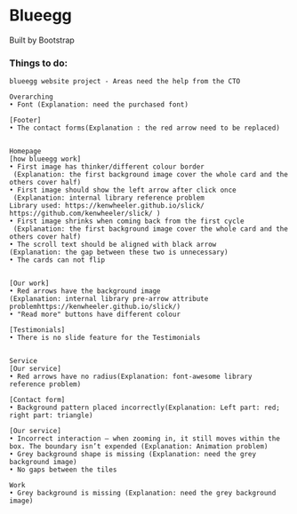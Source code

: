 # Blueegg
Built by Bootstrap

### Things to do:
	blueegg website project - Areas need the help from the CTO

	Overarching
	• Font (Explanation: need the purchased font)

	[Footer]
	• The contact forms(Explanation : the red arrow need to be replaced) 


	Homepage
	[how blueegg work]
	• First image has thinker/different colour border
	 (Explanation: the first background image cover the whole card and the others cover half)
	• First image should show the left arrow after click once
	 (Explanation: internal library reference problem
	Library used: https://kenwheeler.github.io/slick/ https://github.com/kenwheeler/slick/ )
	• First image shrinks when coming back from the first cycle
	 (Explanation: the first background image cover the whole card and the others cover half)
	• The scroll text should be aligned with black arrow 
	(Explanation: the gap between these two is unnecessary)
	• The cards can not flip 


	[Our work]
	• Red arrows have the background image  
	(Explanation: internal library pre-arrow attribute problemhttps://kenwheeler.github.io/slick/)
	• "Read more" buttons have different colour 

	[Testimonials]
	• There is no slide feature for the Testimonials 


	Service
	[Our service]
	• Red arrows have no radius(Explanation: font-awesome library reference problem)

	[Contact form]
	• Background pattern placed incorrectly(Explanation: Left part: red; right part: triangle)

	[Our service]
	• Incorrect interaction – when zooming in, it still moves within the box. The boundary isn’t expended (Explanation: Animation problem)
	• Grey background shape is missing (Explanation: need the grey background image)
	• No gaps between the tiles

	Work
	• Grey background is missing (Explanation: need the grey background image)
